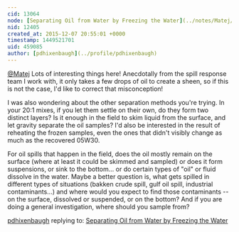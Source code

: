 ```yaml
---
cid: 13064
node: [Separating Oil from Water by Freezing the Water](../notes/Matej/11-13-2015/separating-oil-from-water-by-freezing-the-water)
nid: 12405
created_at: 2015-12-07 20:55:01 +0000
timestamp: 1449521701
uid: 459085
author: [pdhixenbaugh](../profile/pdhixenbaugh)
---
```


[@Matej](/profile/Matej) Lots of interesting things here! Anecdotally from the spill response team I work with, it only takes a few drops of oil to create a sheen, so if this is not the case, I'd like to correct that misconception!

I was also wondering about the other separation methods you're trying. In your 20:1 mixes, if you let them settle on their own, do they form two distinct layers? Is it enough in the field to skim liquid from the surface, and let gravity separate the oil samples? I'd also be interested in the result of reheating the frozen samples, even the ones that didn't visibly change as much as the recovered 05W30.

For oil spills that happen in the field, does the oil mostly remain on the surface (where at least it could be skimmed and sampled) or does it form suspensions, or sink to the bottom... or do certain types of "oil" or fluid dissolve in the water. Maybe a better question is, what gets spilled in different types of situations (bakken crude spill, gulf oil spill, industrial contaminants...) and where would you expect to find those contaminants -- on the surface, dissolved or suspended, or on the bottom? And if you are doing a general investigation, where should you sample from?

[pdhixenbaugh](../profile/pdhixenbaugh) replying to: [Separating Oil from Water by Freezing the Water](../notes/Matej/11-13-2015/separating-oil-from-water-by-freezing-the-water)

